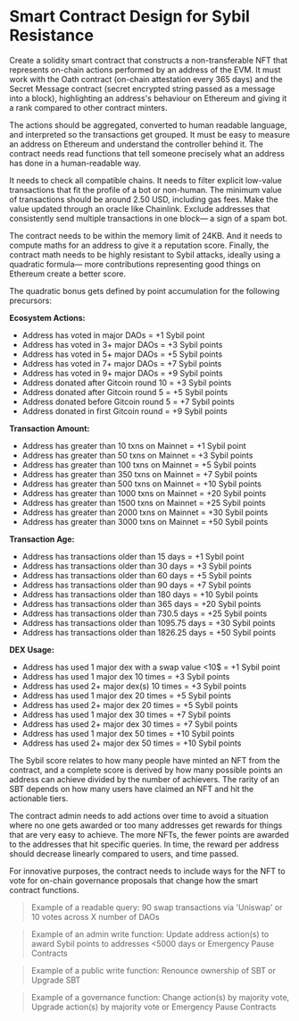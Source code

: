 # Smart Contract Design for Sybil Resistance

Create a solidity smart contract that constructs a non-transferable NFT that represents on-chain actions performed by an address of the EVM. It must work with the Oath contract (on-chain attestation every 365 days) and the Secret Message contract (secret encrypted string passed as a message into a block), highlighting an address's behaviour on Ethereum and giving it a rank compared to other contract minters.

The actions should be aggregated, converted to human readable language, and interpreted so the transactions get grouped. It must be easy to measure an address on Ethereum and understand the controller behind it. The contract needs read functions that tell someone precisely what an address has done in a human-readable way.

It needs to check all compatible chains. It needs to filter explicit low-value transactions that fit the profile of a bot or non-human. The minimum value of transactions should be around 2.50 USD, including gas fees. Make the value updated through an oracle like Chainlink. Exclude addresses that consistently send multiple transactions in one block— a sign of a spam bot.

The contract needs to be within the memory limit of 24KB. And it needs to compute maths for an address to give it a reputation score. Finally, the contract math needs to be highly resistant to Sybil attacks, ideally using a quadratic formula— more contributions representing good things on Ethereum create a better score. 

The quadratic bonus gets defined by point accumulation for the following precursors:

**Ecosystem Actions:** 
- Address has voted in major DAOs = +1 Sybil point
- Address has voted in 3+ major DAOs = +3 Sybil points
- Address has voted in 5+ major DAOs = +5 Sybil points
- Address has voted in 7+ major DAOs = +7 Sybil points
- Address has voted in 9+ major DAOs = +9 Sybil points
- Address donated after Gitcoin round 10 = +3 Sybil points
- Address donated after Gitcoin round 5 = +5 Sybil points
- Address donated before Gitcoin round 5 = +7 Sybil points
- Address donated in first Gitcoin round = +9 Sybil points

**Transaction Amount:**
- Address has greater than 10 txns on Mainnet = +1 Sybil point
- Address has greater than 50 txns on Mainnet = +3 Sybil points 
- Address has greater than 100 txns on Mainnet = +5 Sybil points
- Address has greater than 350 txns on Mainnet = +7 Sybil points
- Address has greater than 500 txns on Mainnet = +10 Sybil points
- Address has greater than 1000 txns on Mainnet = +20 Sybil points
- Address has greater than 1500 txns on Mainnet = +25 Sybil points
- Address has greater than 2000 txns on Mainnet = +30 Sybil points
- Address has greater than 3000 txns on Mainnet = +50 Sybil points

**Transaction Age:**
- Address has transactions older than 15 days = +1 Sybil point
- Address has transactions older than 30 days = +3 Sybil points
- Address has transactions older than 60 days = +5 Sybil points
- Address has transactions older than 90 days = +7 Sybil points
- Address has transactions older than 180 days = +10 Sybil points
- Address has transactions older than 365 days = +20 Sybil points
- Address has transactions older than 730.5 days = +25 Sybil points
- Address has transactions older than 1095.75 days = +30 Sybil points
- Address has transactions older than 1826.25 days = +50 Sybil points

**DEX Usage:**
- Address has used 1 major dex with a swap value <10$ = +1 Sybil point
- Address has used 1 major dex 10 times = +3 Sybil points
- Address has used 2+ major dex(s) 10 times = +3 Sybil points
- Address has used 1 major dex 20 times = +5 Sybil points
- Address has used 2+ major dex 20 times = +5 Sybil points
- Address has used 1 major dex 30 times = +7 Sybil points
- Address has used 2+ major dex 30 times = +7 Sybil points
- Address has used 1 major dex 50 times = +10 Sybil points
- Address has used 2+ major dex 50 times = +10 Sybil points


The Sybil score relates to how many people have minted an NFT from the contract, and a complete score is derived by how many possible points an address can achieve divided by the number of achievers. The rarity of an SBT depends on how many users have claimed an NFT and hit the actionable tiers.

The contract admin needs to add actions over time to avoid a situation where no one gets awarded or too many addresses get rewards for things that are very easy to achieve. The more NFTs, the fewer points are awarded to the addresses that hit specific queries. In time, the reward per address should decrease linearly compared to users, and time passed.

For innovative purposes, the contract needs to include ways for the NFT to vote for on-chain governance proposals that change how the smart contract functions.


> Example of a readable query: 90 swap transactions via 'Uniswap' or 10 votes across X number of DAOs

> Example of an admin write function: Update address action(s) to award Sybil points to addresses <5000 days or Emergency Pause Contracts

> Example of a public write function: Renounce ownership of SBT or Upgrade SBT

> Example of a governance function: Change action(s) by majority vote, Upgrade action(s) by majority vote or Emergency Pause Contracts

